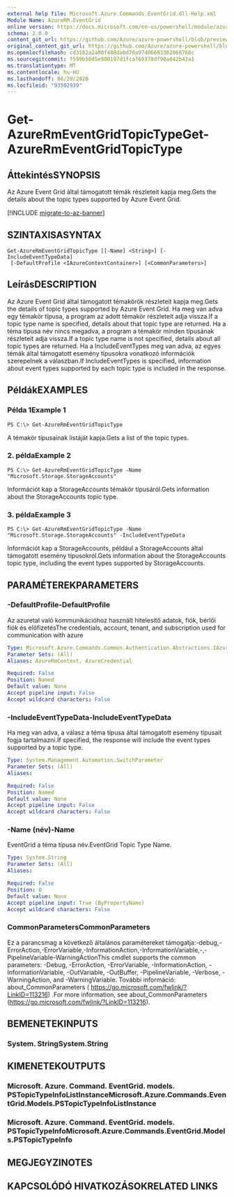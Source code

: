 ```yaml
---
external help file: Microsoft.Azure.Commands.EventGrid.dll-Help.xml
Module Name: AzureRM.EventGrid
online version: https://docs.microsoft.com/en-us/powershell/module/azurerm.eventgrid/get-azurermeventgridtopictype
schema: 2.0.0
content_git_url: https://github.com/Azure/azure-powershell/blob/preview/src/ResourceManager/EventGrid/Commands.EventGrid/help/Get-AzureRmEventGridTopicType.md
original_content_git_url: https://github.com/Azure/azure-powershell/blob/preview/src/ResourceManager/EventGrid/Commands.EventGrid/help/Get-AzureRmEventGridTopicType.md
ms.openlocfilehash: cd3182a2a00f488dabd70a97d06693362068768c
ms.sourcegitcommit: f599b50d5e980197d1fca769378df90a842b42a1
ms.translationtype: MT
ms.contentlocale: hu-HU
ms.lasthandoff: 08/20/2020
ms.locfileid: "93502939"
---
```

# <span data-ttu-id="61922-101">Get-AzureRmEventGridTopicType</span><span class="sxs-lookup"><span data-stu-id="61922-101">Get-AzureRmEventGridTopicType</span></span>

## <span data-ttu-id="61922-102">Áttekintés</span><span class="sxs-lookup"><span data-stu-id="61922-102">SYNOPSIS</span></span>
<span data-ttu-id="61922-103">Az Azure Event Grid által támogatott témák részleteit kapja meg.</span><span class="sxs-lookup"><span data-stu-id="61922-103">Gets the details about the topic types supported by Azure Event Grid.</span></span>

[!INCLUDE [migrate-to-az-banner](../../includes/migrate-to-az-banner.md)]

## <span data-ttu-id="61922-104">SZINTAXISA</span><span class="sxs-lookup"><span data-stu-id="61922-104">SYNTAX</span></span>

```
Get-AzureRmEventGridTopicType [[-Name] <String>] [-IncludeEventTypeData]
 [-DefaultProfile <IAzureContextContainer>] [<CommonParameters>]
```

## <span data-ttu-id="61922-105">Leírás</span><span class="sxs-lookup"><span data-stu-id="61922-105">DESCRIPTION</span></span>
<span data-ttu-id="61922-106">Az Azure Event Grid által támogatott témakörök részleteit kapja meg.</span><span class="sxs-lookup"><span data-stu-id="61922-106">Gets the details of topic types supported by Azure Event Grid.</span></span>
<span data-ttu-id="61922-107">Ha meg van adva egy témakör típusa, a program az adott témakör részleteit adja vissza.</span><span class="sxs-lookup"><span data-stu-id="61922-107">If a topic type name is specified, details about that topic type are returned.</span></span>
<span data-ttu-id="61922-108">Ha a téma típusa név nincs megadva, a program a témakör minden típusának részleteit adja vissza.</span><span class="sxs-lookup"><span data-stu-id="61922-108">If a topic type name is not specified, details about all topic types are returned.</span></span>
<span data-ttu-id="61922-109">Ha a IncludeEventTypes meg van adva, az egyes témák által támogatott esemény típusokra vonatkozó információk szerepelnek a válaszban.</span><span class="sxs-lookup"><span data-stu-id="61922-109">If IncludeEventTypes is specified, information about event types supported by each topic type is included in the response.</span></span>

## <span data-ttu-id="61922-110">Példák</span><span class="sxs-lookup"><span data-stu-id="61922-110">EXAMPLES</span></span>

### <span data-ttu-id="61922-111">Példa 1</span><span class="sxs-lookup"><span data-stu-id="61922-111">Example 1</span></span>
```
PS C:\> Get-AzureRmEventGridTopicType
```

<span data-ttu-id="61922-112">A témakör típusainak listáját kapja.</span><span class="sxs-lookup"><span data-stu-id="61922-112">Gets a list of the topic types.</span></span>

### <span data-ttu-id="61922-113">2. példa</span><span class="sxs-lookup"><span data-stu-id="61922-113">Example 2</span></span>
```
PS C:\> Get-AzureRmEventGridTopicType -Name "Microsoft.Storage.StorageAccounts"
```

<span data-ttu-id="61922-114">Információt kap a StorageAccounts témakör típusáról.</span><span class="sxs-lookup"><span data-stu-id="61922-114">Gets information about the StorageAccounts topic type.</span></span>

### <span data-ttu-id="61922-115">3. példa</span><span class="sxs-lookup"><span data-stu-id="61922-115">Example 3</span></span>
```
PS C:\> Get-AzureRmEventGridTopicType -Name "Microsoft.Storage.StorageAccounts" -IncludeEventTypeData
```

<span data-ttu-id="61922-116">Információt kap a StorageAccounts, például a StorageAccounts által támogatott esemény típusokról.</span><span class="sxs-lookup"><span data-stu-id="61922-116">Gets information about the StorageAccounts topic type, including the event types supported by StorageAccounts.</span></span>

## <span data-ttu-id="61922-117">PARAMÉTEREK</span><span class="sxs-lookup"><span data-stu-id="61922-117">PARAMETERS</span></span>

### <span data-ttu-id="61922-118">-DefaultProfile</span><span class="sxs-lookup"><span data-stu-id="61922-118">-DefaultProfile</span></span>
<span data-ttu-id="61922-119">Az azuretal való kommunikációhoz használt hitelesítő adatok, fiók, bérlői fiók és előfizetés</span><span class="sxs-lookup"><span data-stu-id="61922-119">The credentials, account, tenant, and subscription used for communication with azure</span></span>

```yaml
Type: Microsoft.Azure.Commands.Common.Authentication.Abstractions.IAzureContextContainer
Parameter Sets: (All)
Aliases: AzureRmContext, AzureCredential

Required: False
Position: Named
Default value: None
Accept pipeline input: False
Accept wildcard characters: False
```

### <span data-ttu-id="61922-120">-IncludeEventTypeData</span><span class="sxs-lookup"><span data-stu-id="61922-120">-IncludeEventTypeData</span></span>
<span data-ttu-id="61922-121">Ha meg van adva, a válasz a téma típusa által támogatott esemény típusait fogja tartalmazni.</span><span class="sxs-lookup"><span data-stu-id="61922-121">If specified, the response will include the event types supported by a topic type.</span></span>

```yaml
Type: System.Management.Automation.SwitchParameter
Parameter Sets: (All)
Aliases:

Required: False
Position: Named
Default value: None
Accept pipeline input: False
Accept wildcard characters: False
```

### <span data-ttu-id="61922-122">-Name (név)</span><span class="sxs-lookup"><span data-stu-id="61922-122">-Name</span></span>
<span data-ttu-id="61922-123">EventGrid a téma típusa név.</span><span class="sxs-lookup"><span data-stu-id="61922-123">EventGrid Topic Type Name.</span></span>

```yaml
Type: System.String
Parameter Sets: (All)
Aliases:

Required: False
Position: 0
Default value: None
Accept pipeline input: True (ByPropertyName)
Accept wildcard characters: False
```

### <span data-ttu-id="61922-124">CommonParameters</span><span class="sxs-lookup"><span data-stu-id="61922-124">CommonParameters</span></span>
<span data-ttu-id="61922-125">Ez a parancsmag a következő általános paramétereket támogatja:-debug,-ErrorAction,-ErrorVariable,-InformationAction,-InformationVariable,-,-PipelineVariable-WarningAction</span><span class="sxs-lookup"><span data-stu-id="61922-125">This cmdlet supports the common parameters: -Debug, -ErrorAction, -ErrorVariable, -InformationAction, -InformationVariable, -OutVariable, -OutBuffer, -PipelineVariable, -Verbose, -WarningAction, and -WarningVariable.</span></span> <span data-ttu-id="61922-126">További információ: about_CommonParameters ( https://go.microsoft.com/fwlink/?LinkID=113216) .</span><span class="sxs-lookup"><span data-stu-id="61922-126">For more information, see about_CommonParameters (https://go.microsoft.com/fwlink/?LinkID=113216).</span></span>

## <span data-ttu-id="61922-127">BEMENETEK</span><span class="sxs-lookup"><span data-stu-id="61922-127">INPUTS</span></span>

### <span data-ttu-id="61922-128">System. String</span><span class="sxs-lookup"><span data-stu-id="61922-128">System.String</span></span>

## <span data-ttu-id="61922-129">KIMENETEK</span><span class="sxs-lookup"><span data-stu-id="61922-129">OUTPUTS</span></span>

### <span data-ttu-id="61922-130">Microsoft. Azure. Command. EventGrid. models. PSTopicTypeInfoListInstance</span><span class="sxs-lookup"><span data-stu-id="61922-130">Microsoft.Azure.Commands.EventGrid.Models.PSTopicTypeInfoListInstance</span></span>

### <span data-ttu-id="61922-131">Microsoft. Azure. Command. EventGrid. models. PSTopicTypeInfo</span><span class="sxs-lookup"><span data-stu-id="61922-131">Microsoft.Azure.Commands.EventGrid.Models.PSTopicTypeInfo</span></span>

## <span data-ttu-id="61922-132">MEGJEGYZI</span><span class="sxs-lookup"><span data-stu-id="61922-132">NOTES</span></span>

## <span data-ttu-id="61922-133">KAPCSOLÓDÓ HIVATKOZÁSOK</span><span class="sxs-lookup"><span data-stu-id="61922-133">RELATED LINKS</span></span>
